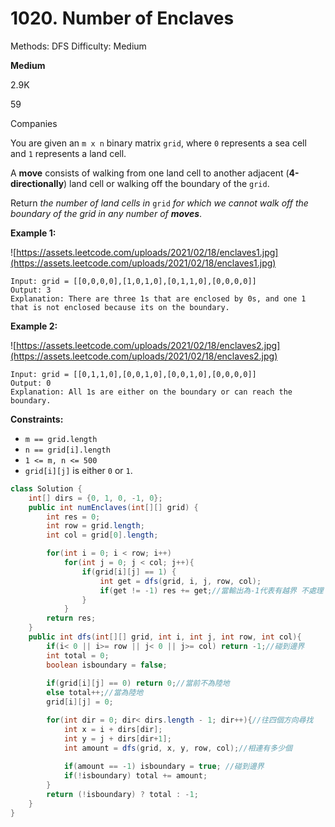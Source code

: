 # 1020. Number of Enclaves

Methods: DFS
Difficulty: Medium

**Medium**

2.9K

59

Companies

You are given an `m x n` binary matrix `grid`, where `0` represents a sea cell and `1` represents a land cell.

A **move** consists of walking from one land cell to another adjacent (**4-directionally**) land cell or walking off the boundary of the `grid`.

Return *the number of land cells in* `grid` *for which we cannot walk off the boundary of the grid in any number of **moves***.

**Example 1:**

![https://assets.leetcode.com/uploads/2021/02/18/enclaves1.jpg](https://assets.leetcode.com/uploads/2021/02/18/enclaves1.jpg)

```
Input: grid = [[0,0,0,0],[1,0,1,0],[0,1,1,0],[0,0,0,0]]
Output: 3
Explanation: There are three 1s that are enclosed by 0s, and one 1 that is not enclosed because its on the boundary.

```

**Example 2:**

![https://assets.leetcode.com/uploads/2021/02/18/enclaves2.jpg](https://assets.leetcode.com/uploads/2021/02/18/enclaves2.jpg)

```
Input: grid = [[0,1,1,0],[0,0,1,0],[0,0,1,0],[0,0,0,0]]
Output: 0
Explanation: All 1s are either on the boundary or can reach the boundary.

```

**Constraints:**

- `m == grid.length`
- `n == grid[i].length`
- `1 <= m, n <= 500`
- `grid[i][j]` is either `0` or `1`.

```java
class Solution {
    int[] dirs = {0, 1, 0, -1, 0};
    public int numEnclaves(int[][] grid) {
        int res = 0;
        int row = grid.length;
        int col = grid[0].length;

        for(int i = 0; i < row; i++)
            for(int j = 0; j < col; j++){
                if(grid[i][j] == 1) {
                    int get = dfs(grid, i, j, row, col);
                    if(get != -1) res += get;//當輸出為-1代表有越界 不處理
                } 
            }
        return res;
    }
    public int dfs(int[][] grid, int i, int j, int row, int col){
        if(i< 0 || i>= row || j< 0 || j>= col) return -1;//碰到邊界
        int total = 0;
        boolean isboundary = false;
        
        if(grid[i][j] == 0) return 0;//當前不為陸地
        else total++;//當為陸地
        grid[i][j] = 0;

        for(int dir = 0; dir< dirs.length - 1; dir++){//往四個方向尋找
            int x = i + dirs[dir];
            int y = j + dirs[dir+1];
            int amount = dfs(grid, x, y, row, col);//相連有多少個
            
            if(amount == -1) isboundary = true; //碰到邊界
            if(!isboundary) total += amount;
        }
        return (!isboundary) ? total : -1;
    }
}
```